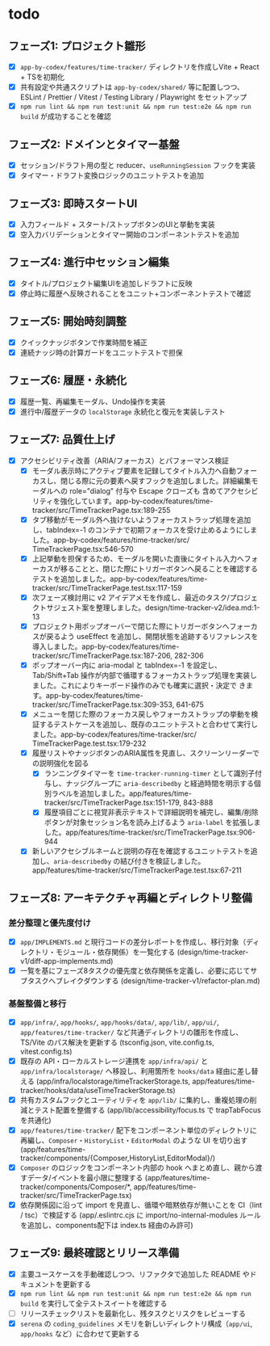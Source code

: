 # todo

## フェーズ1: プロジェクト雛形
- [x] `app-by-codex/features/time-tracker/` ディレクトリを作成しVite + React + TSを初期化
- [x] 共有設定や共通スクリプトは `app-by-codex/shared/` 等に配置しつつ、ESLint / Prettier / Vitest / Testing Library / Playwright をセットアップ
- [x] `npm run lint && npm run test:unit && npm run test:e2e && npm run build` が成功することを確認

## フェーズ2: ドメインとタイマー基盤
- [x] セッション/ドラフト用の型と reducer、`useRunningSession` フックを実装
- [x] タイマー・ドラフト変換ロジックのユニットテストを追加

## フェーズ3: 即時スタートUI
- [x] 入力フィールド + スタート/ストップボタンのUIと挙動を実装
- [x] 空入力バリデーションとタイマー開始のコンポーネントテストを追加

## フェーズ4: 進行中セッション編集
- [x] タイトル/プロジェクト編集UIを追加しドラフトに反映
- [x] 停止時に履歴へ反映されることをユニット+コンポーネントテストで確認

## フェーズ5: 開始時刻調整
- [x] クイックナッジボタンで作業時間を補正
- [x] 連続ナッジ時の計算ガードをユニットテストで担保

## フェーズ6: 履歴・永続化
- [x] 履歴一覧、再編集モーダル、Undo操作を実装
- [x] 進行中/履歴データの `localStorage` 永続化と復元を実装しテスト

## フェーズ7: 品質仕上げ
- [x] アクセシビリティ改善（ARIA/フォーカス）とパフォーマンス検証
  - [x] モーダル表示時にアクティブ要素を記録してタイトル入力へ自動フォーカスし、閉じる際に元の要素へ戻すフックを追加しました。詳細編集モーダルへの role="dialog" 付与や Escape クローズも 含めてアクセシビリティを強化しています。app-by-codex/features/time-tracker/src/TimeTrackerPage.tsx:189-255
  - [x] タブ移動がモーダル外へ抜けないようフォーカストラップ処理を追加し、tabIndex=-1 のコンテナで初期フォーカスを受け止めるようにしました。app-by-codex/features/time-tracker/src/ TimeTrackerPage.tsx:546-570
  - [x] 上記挙動を担保するため、モーダルを開いた直後にタイトル入力へフォーカスが移ることと、閉じた際にトリガーボタンへ戻ることを確認するテストを追加しました。app-by-codex/features/time- tracker/src/TimeTrackerPage.test.tsx:117-159
  - [x] 次フェーズ検討用に v2 アイデアメモを作成し、最近のタスク/プロジェクトサジェスト案を整理しました。design/time-tracker-v2/idea.md:1-13
  - [x] プロジェクト用ポップオーバーで閉じた際にトリガーボタンへフォーカスが戻るよう useEffect を追加し、開閉状態を追跡するリファレンスを導入しました。app-by-codex/features/time- tracker/src/TimeTrackerPage.tsx:187-206, 282-306
  - [x] ポップオーバー内に aria-modal と tabIndex=-1 を設定し、Tab/Shift+Tab 操作が内部で循環するフォーカストラップ処理を実装しました。これによりキーボード操作のみでも確実に選択・決定で きます。app-by-codex/features/time-tracker/src/TimeTrackerPage.tsx:309-353, 641-675
  - [x] メニューを閉じた際のフォーカス戻しやフォーカストラップの挙動を検証するテストケースを追加し、既存のユニットテストと合わせて実行しました。app-by-codex/features/time-tracker/src/ TimeTrackerPage.test.tsx:179-232
  - [x] 履歴リストやナッジボタンのARIA属性を見直し、スクリーンリーダーでの説明強化を図る
    - [x] ランニングタイマーを `time-tracker-running-timer` として識別子付与し、ナッジグループに `aria-describedby` と経過時間を明示する個別ラベルを追加しました。app/features/time-tracker/src/TimeTrackerPage.tsx:151-179, 843-888
    - [x] 履歴項目ごとに視覚非表示テキストで詳細説明を補完し、編集/削除ボタンが対象セッション名を読み上げるよう `aria-label` を拡張しました。app/features/time-tracker/src/TimeTrackerPage.tsx:906-944
  - [x] 新しいアクセシブルネームと説明の存在を確認するユニットテストを追加し、`aria-describedby` の結び付きを検証しました。app/features/time-tracker/src/TimeTrackerPage.test.tsx:67-211

## フェーズ8: アーキテクチャ再編とディレクトリ整備
### 差分整理と優先度付け
- [x] `app/IMPLEMENTS.md` と現行コードの差分レポートを作成し、移行対象（ディレクトリ・モジュール・依存関係）を一覧化する (design/time-tracker-v1/diff-app-implements.md)
- [x] 一覧を基にフェーズ8タスクの優先度と依存関係を定義し、必要に応じてサブタスクへブレイクダウンする (design/time-tracker-v1/refactor-plan.md)

### 基盤整備と移行
- [x] `app/infra/`, `app/hooks/`, `app/hooks/data/`, `app/lib/`, `app/ui/`, `app/features/time-tracker/` など共通ディレクトリの雛形を作成し、TS/Vite のパス解決を更新する (tsconfig.json, vite.config.ts, vitest.config.ts)
- [x] 既存の API・ローカルストレージ連携を `app/infra/api/` と `app/infra/localstorage/` へ移設し、利用箇所を `hooks/data` 経由に差し替える (app/infra/localstorage/timeTrackerStorage.ts, app/features/time-tracker/hooks/data/useTimeTrackerStorage.ts)
- [x] 共有カスタムフックとユーティリティを `app/lib/` に集約し、重複処理の削減とテスト配置を整備する (app/lib/accessibility/focus.ts で trapTabFocus を共通化)
- [x] `app/features/time-tracker/` 配下をコンポーネント単位のディレクトリに再編し、`Composer`・`HistoryList`・`EditorModal` のような UI を切り出す (app/features/time-tracker/components/{Composer,HistoryList,EditorModal}/)
- [x] `Composer` のロジックをコンポーネント内部の hook へまとめ直し、親から渡すデータ/イベントを最小限に整理する (app/features/time-tracker/components/Composer/*, app/features/time-tracker/src/TimeTrackerPage.tsx)
- [x] 依存関係図に沿って import を見直し、循環や暗黙依存が無いことを CI（lint / tsc）で検証する (app/.eslintrc.cjs に import/no-internal-modules ルールを追加し、components配下は index.ts 経由のみ許可)

## フェーズ9: 最終確認とリリース準備
- [x] 主要ユースケースを手動確認しつつ、リファクタで追加した README やドキュメントを更新する
- [x] `npm run lint && npm run test:unit && npm run test:e2e && npm run build` を実行して全テストスイートを確認する
- [ ] リリースチェックリストを最新化し、残タスクとリスクをレビューする
- [x] `serena` の `coding_guidelines` メモリを新しいディレクトリ構成（`app/ui`, `app/hooks` など）に合わせて更新する
